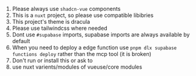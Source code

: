 1. Please always use `shadcn-vue` components
2. This is a `nuxt` project, so please use compatible libibries
3. This project's theme is dracula
4. Please use tailwindcss where needed
5. Dont use `#supabase` imports, supabase imports are always available by default
6. When you need to deploy a edge function use `pnpm dlx supabase functions deploy` rather than the mcp tool (it is broken)
7. Don't run or install this or ask to
8. use nuxt varients/modules of vueuse/core modules